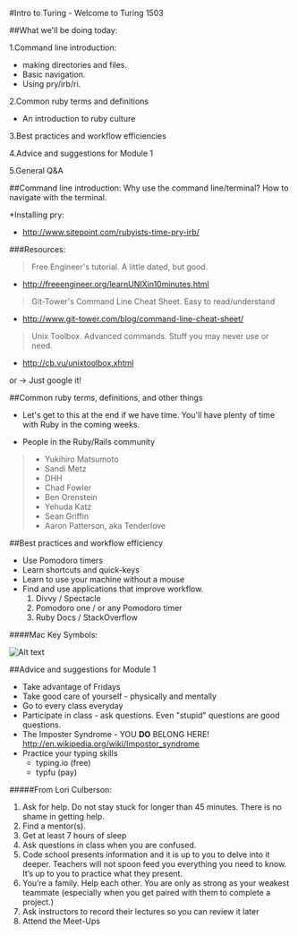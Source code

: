 #Intro to Turing - Welcome to Turing 1503

##What we'll be doing today:

1.Command line introduction:
  * making directories and files.
  * Basic navigation.
  * Using pry/irb/ri.

2.Common ruby terms and definitions
  * An introduction to ruby culture

3.Best practices and workflow efficiencies

4.Advice and suggestions for Module 1

5.General Q&A

##Command line introduction:
Why use the command line/terminal?
How to navigate with the terminal.

*Installing pry:
  * http://www.sitepoint.com/rubyists-time-pry-irb/

###Resources:
>Free Engineer's tutorial. A little dated, but good.
  * http://freeengineer.org/learnUNIXin10minutes.html

>Git-Tower's Command Line Cheat Sheet. Easy to read/understand
  * http://www.git-tower.com/blog/command-line-cheat-sheet/

>Unix Toolbox. Advanced commands. Stuff you may never use or need.
  * http://cb.vu/unixtoolbox.xhtml

or -> Just google it!


##Common ruby terms, definitions, and other things

* Let's get to this at the end if we have time. You'll have plenty of time with Ruby in the coming weeks.

* People in the Ruby/Rails community

> * Yukihiro Matsumoto
> * Sandi Metz
> * DHH
> * Chad Fowler
> * Ben Orenstein
> * Yehuda Katz
> * Sean Griffin
> * Aaron Patterson, aka Tenderlove


##Best practices and workflow efficiency

* Use Pomodoro timers
* Learn shortcuts and quick-keys
* Learn to use your machine without a mouse
* Find and use applications that improve workflow.
  1. Divvy / Spectacle
  2. Pomodoro one / or any Pomodoro timer
  3. Ruby Docs / StackOverflow

####Mac Key Symbols:

![Alt text](http://www.photokaboom.com/images/tips/how_to_use_a_Mac/224px-Mac_keyboard_symbols.jpg)

##Advice and suggestions for Module 1

* Take advantage of Fridays
* Take good care of yourself - physically and mentally
* Go to every class everyday
* Participate in class - ask questions. Even "stupid" questions are good questions.
* The Imposter Syndrome - YOU **DO** BELONG HERE! http://en.wikipedia.org/wiki/Impostor_syndrome
* Practice your typing skills
  * typing.io (free)
  * typfu (pay)

  

#####From Lori Culberson:

1. Ask for help. Do not stay stuck for longer than 45 minutes. There is no shame in getting help.
2. Find a mentor(s).
3. Get at least 7 hours of sleep
4. Ask questions in class when you are confused.
5. Code school presents information and it is up to you to delve into it deeper. Teachers will not spoon feed you everything you need to know. It’s up to you to practice what they present.
7. You’re a family. Help each other. You are only as strong as your weakest teammate (especially when you get paired with them to complete a project.)
8. Ask instructors to record their lectures so you can review it later
9. Attend the Meet-Ups
